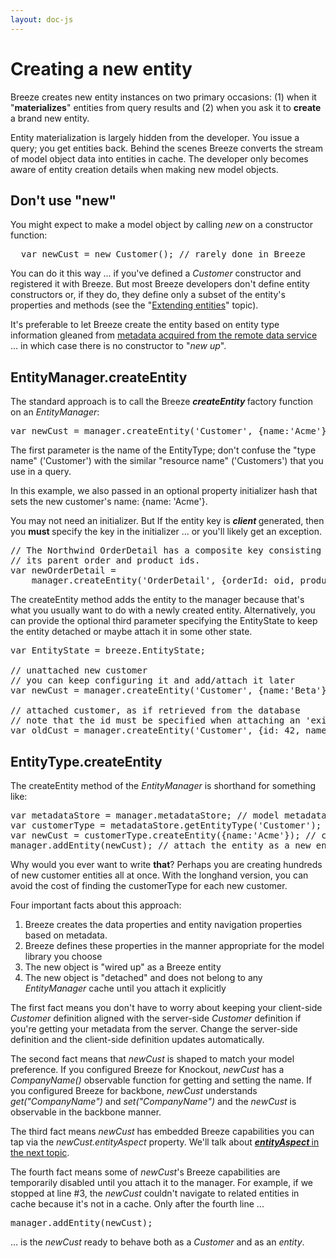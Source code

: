 ```yaml
---
layout: doc-js
---
```


<h1>Creating a new entity</h1>

<p>Breeze creates new entity instances on two primary occasions: (1) when it &quot;<strong>materializes</strong>&quot; entities from query results and (2) when you ask it to <strong>create </strong>a brand new entity.</p>

<p>Entity materialization is largely hidden from the developer. You issue a query; you get entities back. Behind the scenes Breeze converts the stream of model object data into entities in cache. The developer only becomes aware of entity creation details when making new model objects.</p>

<h2>Don&#39;t use &quot;new&quot;</h2>

<p>You might expect to make a model object by calling <em>new </em>on a constructor function:</p>

<pre class="brush:jscript;">
  var newCust = new Customer(); // rarely done in Breeze</pre>

<p>You can do it this way ... if you&#39;ve defined a <em>Customer </em>constructor and registered it with Breeze. But most Breeze developers don&#39;t define entity constructors or, if they do, they define only a subset of the entity&#39;s properties and methods (see the &quot;<a href="/doc-js/extending-entities.html" target="_blank">Extending entities</a>&quot; topic).</p>

<p>It&#39;s preferable to let Breeze create the entity based on entity type information gleaned from <a href="/doc-js/extending-entities.html" target="_blank">metadata acquired from the remote data service</a> ... in which case there is no constructor to &quot;<em>new up</em>&quot;.</p>

<h2>EntityManager.createEntity</h2>

<p>The standard approach is to call the Breeze <em><strong>createEntity </strong></em>factory function on an <em>EntityManager</em>:</p>

<pre class="brush:jscript;">
var newCust = manager.createEntity(&#39;Customer&#39;, {name:&#39;Acme&#39;});</pre>

<p>The first parameter is the name of the <span class="codeword">EntityType</span>; don&#39;t confuse the &quot;type name&quot; (&#39;Customer&#39;) with the similar &quot;resource name&quot; (&#39;Customers&#39;) that you use in a query.</p>

<p>In this example, we also passed in an optional property initializer hash that sets the new customer&#39;s name: <span class="codeword">{name: &#39;Acme&#39;}</span>.</p>

<p>You may not need an initializer. But If the entity key is <strong><em>client </em></strong>generated, then you <strong>must </strong>specify the key in the initializer ... or you&#39;ll likely get an exception.</p>

<pre class="brush:jscript;">
// The Northwind OrderDetail has a composite key consisting of 
// its parent order and product ids.
var newOrderDetail = 
    manager.createEntity(&#39;OrderDetail&#39;, {orderId: oid, productId: pid});</pre>

<p>The <span class="codeword">createEntity</span> method adds the entity to the manager because that&#39;s what you usually want to do with a newly created entity. Alternatively, you can provide the optional third parameter specifying the <span class="codeword">EntityState</span> to keep the entity detached or maybe attach it in some other state.</p>

<pre class="brush:jscript;">
var EntityState = breeze.EntityState;

// unattached new customer
// you can keep configuring it and add/attach it later
var newCust = manager.createEntity(&#39;Customer&#39;, {name:&#39;Beta&#39;}, EntityState.Detached);

// attached customer, as if retrieved from the database
// note that the id must be specified when attaching an &#39;existing&#39; entity
var oldCust = manager.createEntity(&#39;Customer&#39;, {id: 42, name:&#39;Gamma&#39;}, EntityState.Unchanged);</pre>

<h2>EntityType.createEntity</h2>

<p>The <span class="codeword">createEntity</span> method of the <em>EntityManager</em> is shorthand for something like:</p>

<pre class="brush:jscript;">
var metadataStore = manager.metadataStore; // model metadata known to this EntityManager instance
var customerType = metadataStore.getEntityType(&#39;Customer&#39;); // metadata about the Customer type 
var newCust = customerType.createEntity({name:&#39;Acme&#39;}); // call the factory function for the Customer type
manager.addEntity(newCust); // attach the entity as a new entity; it&#39;s EntityState is &quot;Added&quot;
</pre>

<p>Why would you ever want to write <strong>that</strong>? Perhaps you are creating hundreds of new customer entities all at once. With the longhand version, you can avoid the cost of finding the <span class="codeword">customerType</span> for each new customer.</p>

<p>Four important facts about this approach:</p>

<ol>
	<li>Breeze creates the data properties and entity navigation properties based on metadata.</li>
	<li>Breeze defines these properties in the manner appropriate for the model library you choose</li>
	<li>The new object is &quot;wired up&quot; as a Breeze entity</li>
	<li>The new object is &quot;detached&quot; and does not belong to any <em>EntityManager </em>cache until you attach it explicitly</li>
</ol>

<p>The first fact means you don&#39;t have to worry about keeping your client-side <em>Customer </em>definition aligned with the server-side <em>Customer </em>definition if you&#39;re getting your metadata from the server. Change the server-side definition and the client-side definition updates automatically.</p>

<p>The second fact means that <em>newCust </em>is shaped to match your model preference. If you configured Breeze for Knockout, <em>newCust </em>has a <em>CompanyName()</em> observable function for getting and setting the name. If you configured Breeze for backbone, <em>newCust </em>understands <em>get(&quot;CompanyName&quot;)</em> and <em>set(&quot;CompanyName&quot;)</em> and the <em>newCust </em>is observable in the backbone manner.</p>

<p>The third fact means <em>newCust </em>has embedded Breeze capabilities you can tap via the <em>newCust.entityAspect</em> property. We&#39;ll talk about <a href="/documentation/inside-entity"><strong><em>entityAspect </em></strong>in the next topic</a>.</p>

<p>The fourth fact means some of <em>newCust</em>&#39;s Breeze capabilities are temporarily disabled until you attach it to the manager. For example, if we stopped at line #3, the <em>newCust</em> couldn&#39;t navigate to related entities in cache because it&#39;s not in a cache. Only after the fourth line ...</p>

<pre class="brush:jscript;">
manager.addEntity(newCust);</pre>

<p>... is the <em>newCust </em>ready to behave both as a <em>Customer </em>and as an <em>entity</em>.</p>
